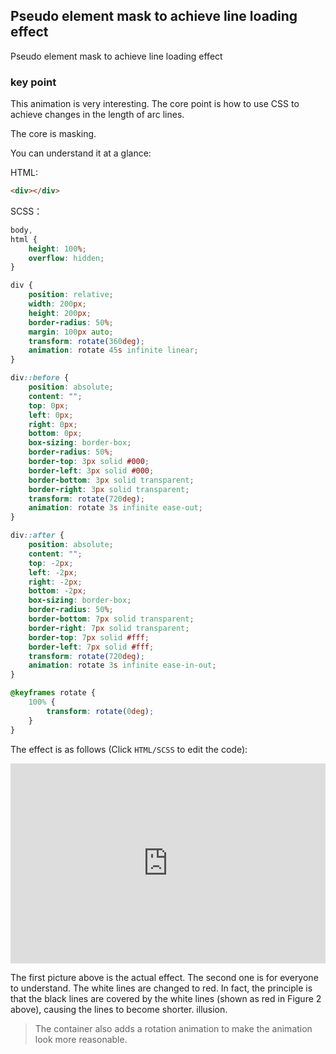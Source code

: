 ## Pseudo element mask to achieve line loading effect

Pseudo element mask to achieve line loading effect

### key point

This animation is very interesting. The core point is how to use CSS to achieve changes in the length of arc lines.

The core is masking.

You can understand it at a glance:

HTML:
```html
<div></div>
```

SCSS：
```scss
body,
html {
    height: 100%;
    overflow: hidden;
}

div {
    position: relative;
    width: 200px;
    height: 200px;
    border-radius: 50%;
    margin: 100px auto;
    transform: rotate(360deg);
    animation: rotate 45s infinite linear;
}

div::before {
    position: absolute;
    content: "";
    top: 0px;
    left: 0px;
    right: 0px;
    bottom: 0px;
    box-sizing: border-box;
    border-radius: 50%;
    border-top: 3px solid #000;
    border-left: 3px solid #000;
    border-bottom: 3px solid transparent;
    border-right: 3px solid transparent;
    transform: rotate(720deg);
    animation: rotate 3s infinite ease-out;
}

div::after {
    position: absolute;
    content: "";
    top: -2px;
    left: -2px;
    right: -2px;
    bottom: -2px;
    box-sizing: border-box;
    border-radius: 50%;
    border-bottom: 7px solid transparent;
    border-right: 7px solid transparent;
    border-top: 7px solid #fff;
    border-left: 7px solid #fff;
    transform: rotate(720deg);
    animation: rotate 3s infinite ease-in-out;
}

@keyframes rotate {
    100% {
        transform: rotate(0deg);
    }
}

```

The effect is as follows (Click `HTML/SCSS` to edit the code):

<iframe height="320" style="width: 100%;" scrolling="no" title="Linear Loading" src="https://codepen.io/Chokcoco/embed/PvqYNJ?height=320&theme-id= default&default-tab=result" frameborder="no" allowtransparency="true" allowfullscreen="true">
   See the Pen <a href='https://codepen.io/Chokcoco/pen/PvqYNJ'>Linear Loading</a> by Chokcoco
   (<a href='https://codepen.io/Chokcoco'>@Chokcoco</a>) on <a href='https://codepen.io'>CodePen</a>.
</iframe>

The first picture above is the actual effect. The second one is for everyone to understand. The white lines are changed to red. In fact, the principle is that the black lines are covered by the white lines (shown as red in Figure 2 above), causing the lines to become shorter. illusion.

> The container also adds a rotation animation to make the animation look more reasonable.